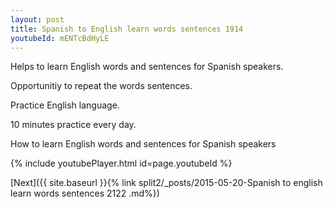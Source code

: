 ```yaml
---
layout: post
title: Spanish to English learn words sentences 1914 
youtubeId: mENTcBdHyLE
---
```

 
 
Helps to learn English words and sentences for Spanish speakers.

Opportunitiy to repeat the words sentences. 

Practice English language. 
 
10 minutes practice every day. 
 
How to learn English words and sentences for Spanish speakers 
 
{% include youtubePlayer.html id=page.youtubeId %}
 
 
[Next]({{ site.baseurl }}{% link  split2/_posts/2015-05-20-Spanish to english learn words sentences 2122 .md%})
 
